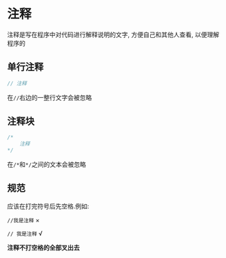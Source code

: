 # 注释

注释是写在程序中对代码进行解释说明的文字, 方便自己和其他人查看, 以便理解程序的

## 单行注释

```js
// 注释
```

在`//`右边的一整行文字会被忽略

## 注释块

```js
/*
    注释
*/
```

在`/*`和`*/`之间的文本会被忽略

## 规范

应该在打完符号后先空格.例如:

`//我是注释` ×

`// 我是注释` √

**注释不打空格的全部叉出去**
